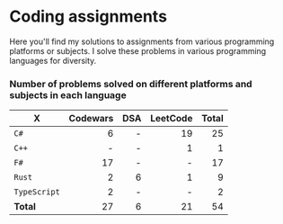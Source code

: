 # Coding assignments

Here you'll find my solutions to assignments from various programming platforms or subjects.
I solve these problems in various programming languages for diversity.

### Number of problems solved on different platforms and subjects in each language

| X | Codewars | DSA | LeetCode | Total |
| - |  -: | -: | -: | -: |
| `C#` | 6 | - | 19 | 25
| `C++` | - | - | 1 | 1
| `F#` | 17 | - | - | 17
| `Rust` | 2 | 6 | 1 | 9
| `TypeScript` | 2 | - | - | 2
| **Total** | 27 | 6 | 21 | 54 |